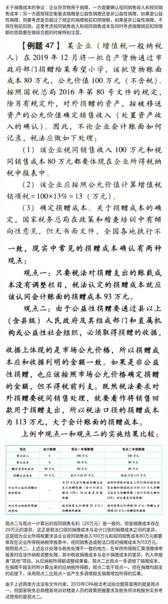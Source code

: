 关于捐赠成本的争议：企业将货物用于捐赠，一方面要确认视同销售收入和视同销售成本；另一方面按规定衡量该捐赠是公益性捐赠还是非公益性捐赠，如果是公益性捐赠，则要考虑是否超过了规定的捐赠税前扣除限额，如果是非公益性捐赠，不得在税前扣除。这里考虑视同销售收入和视同销售成本及同时考虑捐赠税前扣除限额的思路要在做综合题的时候特别注意。

![](media/04fc6854b2c61c8c4904a2cb27833cfa.png)

![](media/b2949aeb89db12edbb50772d5313d6a2.png)

![](media/fd287cda688159d6b04950dd54069e40.png)

![](media/d8a7b729878421dc95fe27e3492bd6f8.png)

观点二与观点一计算出的视同销售毛利（20万元）是一致的，但是捐赠成本存在20万元的差异，这正是税法口径的捐赠成本与会计口径的捐赠成本之间的差异，这是因为企业所得税要求该企业视同销售收入100万元和视同销售成本80万元都要体现在企业所得税纳税申报表中，视同销售造成税法口径的捐赠成本为113万元。按照观点二，上述会计处理与税务处理不一致的地方，在年终所得税汇算清缴填申报表时应该作纳税调整处理，其中税收捐赠成本与会计捐赠成本的差异，列入申报表“其他”项目。从应纳税所得额调整结果看，观点二比观点一多调增了捐赠成本，在捐赠不超支时所计算出来的应纳税所得额，观点二低于观点一。但在捐赠均超支的前提下，采用观点二比观点一会产生多调增超支捐赠增加所得的后果。

由于上述两类方法没有文件约束，2013年CPA税法考试综合题答案用的就是观点一。但国家税务总局稽查培训对稽查人员的政策把握要求及税务师涉税服务实务考试使用的是观点二。
